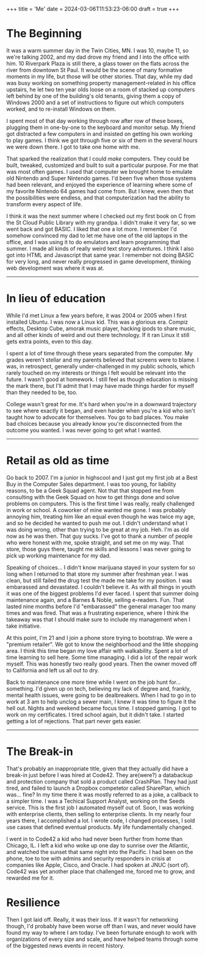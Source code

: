 +++
title = 'Me'
date = 2024-03-06T11:53:23-06:00
draft = true
+++
# The Beginning
It was a warm summer day in the Twin Cities, MN. I was 10, maybe 11, so we're talking 2002, and my dad drove my friend and I into the office with him. 10 Riverpark Plaza is still there, a glass tower on the flats across the river from downtown St Paul. It would be the scene of many formative moments in my life, but those will be other stories. That day, while my dad was busy working on something property management-related in his office upstairs, he let two ten year olds loose on a room of stacked up computers left behind by one of the building's old tenants, giving them a copy of Windows 2000 and a set of instructions to figure out which computers worked, and to re-install Windows on them.

I spent most of that day working through row after row of these boxes, plugging them in one-by-one to the keyboard and monitor setup. My friend got distracted a few computers in and insisted on getting his own working to play games. I think we got through five or six of them in the several hours we were down there. I got to take one home with me.

That sparked the realization that I could _make_ computers. They could be built, tweaked, customized and built to suit a particular purpose. For me that was most often games. I used that computer we brought home to emulate old Nintendo and Super Nintendo games. I'd been five when those systems had been relevant, and enjoyed the experience of learning where some of my favorite Nintendo 64 games had come from. But I knew, even then that the possibilities were endless, and that computerization had the ability to transform every aspect of life.

I think it was the next summer where I checked out my first book on C from the St Cloud Public Library with my grandpa. I didn't make it very far, so we went back and got BASIC. I liked that one a lot more. I remember I'd somehow convinced my dad to let me have one of the old laptops in the office, and I was using it to do emulators and learn programming that summer. I made all kinds of really weird text story adventures. I think I also got into HTML and Javascript that same year.  I remember not doing BASIC for very long, and never really progressed in game development, thinking web development was where it was at.

---

# In lieu of education

While I'd met Linux a few years before, it was 2004 or 2005 when I first installed Ubuntu. I was now a Linux kid. This was a glorious era. Compiz effects, Desktop Cube, amorak music player, hacking ipods to share music, and all other kinds of weird and out there technology.  If it ran Linux it still gets extra points, even to this day.

I spent a lot of time through these years separated from the computer. My grades weren't stellar and my parents believed that screens were to blame. I was, in retrospect, generally under-challenged in my public schools, which rarely touched on my interests or things I felt would be relevant into the future. I wasn't good at homework. I still feel as though education is missing the mark there, but I'll admit that I may have made things harder for myself than they needed to be, too.

College wasn't great for me. It's hard when you're in a downward trajectory to see where exactly it began, and even harder when you're a kid who isn't taught how to advocate for themselves. You go to bad places. You make bad choices because you already know you're disconnected from the outcome you wanted. I was never going to get what I wanted.

---

# Retail as old as time

Go back to 2007. I'm a junior in highscool and I just got my first job at a Best Buy in the Computer Sales department.  I was too young, for liability reasons, to be a Geek Squad agent. Not that that stopped me from consulting with the Geek Squad on how to get things done and solve problems on computers. This is the first time I was really, really challenged in work or school. A coworker of mine wanted me gone. I was probably annoying him, treating him like an equal even though he was twice my age, and so he decided he wanted to push me out. I didn't understand what I was doing wrong, other than trying to be great at my job. Heh. I'm as old now as he was then. That guy sucks. I've got to thank a number of people who were honest with me, spoke straight, and set me on my way. That store, those guys there, taught me skills and lessons I was never going to pick up working maintenance for my dad.

Speaking of choices... I didn't know marijuana stayed in your system for so long when I returned to that store my summer after freshman year. I was clean, but still failed the drug test the made me take for my position. I was embarassed and devastated. I couldn't believe it. As with all things in youth it was one of the biggest problems I'd ever faced. I spent that summer doing maintenance again, and a Barnes & Noble, selling e-readers. Fun. That lasted nine months before I'd "embarassed" the general manager too many times and was fired. That was a frustrating experience, where I think the takeaway was that I should make sure to include my management when I take initiative.

At this point, I'm 21 and I join a phone store trying to bootstrap. We were a "premium retailer". We got to know the neighborhood and the little shopping area. I think this time began my love affair with walkability. Spent a lot of time learning to sell here. Some time managing. I did a lot of the repair work myself. This was honestly two really good years. Then the owner moved off to California and left us all out to dry.

Back to maintenance one more time while I went on the job hunt for...  something. I'd given up on tech, believing my lack of degree and, frankly, mental health issues, were going to be dealbreakers. When I had to go in to work at 3 am to help unclog a sewer main, I knew it was time to figure it the hell out. Nights and weekend became focus time. I stopped gaming. I got to work on my certificates. I tired school again, but it didn't take. I started getting a lot of rejections. That part never gets easier.

---

# The Break-in

That's probably an inappropriate title, given that they actually did have a break-in just before I was hired at Code42. They are(were?) a databackup and protection company that sold a product called CrashPlan. They had just tired, and failed to launch a Dropbox competetor called SharePlan, which was...  fine?  In my time there it was mostly referred to as a joke, a callback to a simpler time. I was a Techical Support Analyst, working on the Seeds service. This is the first job I automated myself out of. Soon, I was working with enterprise clients, then selling to enterprise clients. In my nearly four years there, I accomplished a lot. I wrote code, I changed processes, I sold use cases that defined eventual products. My life fundamentally changed.

I went in to Code42 a kid who had never been further from home than Chicago, IL. I left a kid who woke up one day to sunrise over the Atlantic, and watched the sunset that same night into the Pacific. I had been on the phone, toe to toe with admins and security responders in crisis at companies like Apple, Cisco, and Oracle. I had spoken at JNUC (sort of). Code42 was yet another place that challenged me, forced me to grow, and rewarded me for it.

# Resilience

Then I got laid off. Really, it was their loss. If it wasn't for networking though, I'd probably have been worse off than I was, and never would have found my way to where I am today. I've been fortunate enough to work with organizations of every size and scale, and have helped teams through some of the biggested news events in recent history.